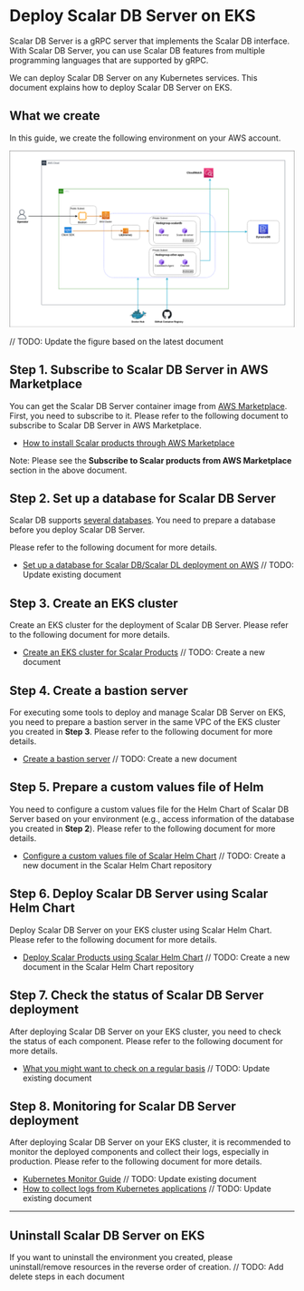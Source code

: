 # Deploy Scalar DB Server on EKS

Scalar DB Server is a gRPC server that implements the Scalar DB interface. With Scalar DB Server, you can use Scalar DB features from multiple programming languages that are supported by gRPC.  

We can deploy Scalar DB Server on any Kubernetes services. This document explains how to deploy Scalar DB Server on EKS.  

## What we create

In this guide, we create the following environment on your AWS account.  

![image](images/scalardbserver-eks-diagram.png)

// TODO: Update the figure based on the latest document

## Step 1. Subscribe to Scalar DB Server in AWS Marketplace

You can get the Scalar DB Server container image from [AWS Marketplace](https://aws.amazon.com/marketplace/pp/prodview-rzbuhxgvqf4d2). First, you need to subscribe to it. Please refer to the following document to subscribe to Scalar DB Server in AWS Marketplace.  

* [How to install Scalar products through AWS Marketplace](./AwsMarketplaceGuide.md)

Note: Please see the **Subscribe to Scalar products from AWS Marketplace** section in the above document.  

## Step 2. Set up a database for Scalar DB Server

Scalar DB supports [several databases](https://github.com/scalar-labs/scalardb/blob/master/docs/scalardb-supported-databases.md). You need to prepare a database before you deploy Scalar DB Server.  

Please refer to the following document for more details.  

* [Set up a database for Scalar DB/Scalar DL deployment on AWS](./SetupDatabaseForAWS.md) // TODO: Update existing document

## Step 3. Create an EKS cluster

Create an EKS cluster for the deployment of Scalar DB Server. Please refer to the following document for more details.  

* [Create an EKS cluster for Scalar Products]() // TODO: Create a new document

## Step 4. Create a bastion server

For executing some tools to deploy and manage Scalar DB Server on EKS, you need to prepare a bastion server in the same VPC of the EKS cluster you created in **Step 3**. Please refer to the following document for more details.  

* [Create a bastion server]() // TODO: Create a new document

## Step 5. Prepare a custom values file of Helm

You need to configure a custom values file for the Helm Chart of Scalar DB Server based on your environment (e.g., access information of the database you created in **Step 2**). Please refer to the following document for more details.  

* [Configure a custom values file of Scalar Helm Chart]() // TODO: Create a new document in the Scalar Helm Chart repository

## Step 6. Deploy Scalar DB Server using Scalar Helm Chart

Deploy Scalar DB Server on your EKS cluster using Scalar Helm Chart. Please refer to the following document for more details.  

* [Deploy Scalar Products using Scalar Helm Chart]() // TODO: Create a new document in the Scalar Helm Chart repository

## Step 7. Check the status of Scalar DB Server deployment

After deploying Scalar DB Server on your EKS cluster, you need to check the status of each component. Please refer to the following document for more details.  

* [What you might want to check on a regular basis](./RegularCheck.md) // TODO: Update existing document

## Step 8. Monitoring for Scalar DB Server deployment

After deploying Scalar DB Server on your EKS cluster, it is recommended to monitor the deployed components and collect their logs, especially in production. Please refer to the following document for more details.  

* [Kubernetes Monitor Guide](./K8sMonitorGuide.md) // TODO: Update existing document
* [How to collect logs from Kubernetes applications](./K8sLogCollectionGuide.md) // TODO: Update existing document

---

## Uninstall Scalar DB Server on EKS

If you want to uninstall the environment you created, please uninstall/remove resources in the reverse order of creation.  // TODO: Add delete steps in each document
